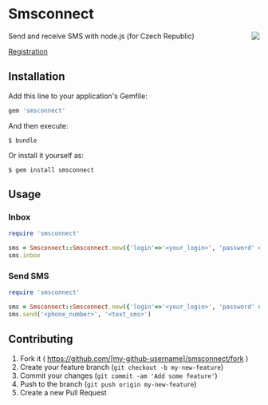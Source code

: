 # Smsconnect

<img align="right" src="http://www.smsbrana.cz/images/logo.png">

Send and receive SMS with node.js (for Czech Republic)

[Registration](http://www.smsbrana.cz/registrace.html)

## Installation

Add this line to your application's Gemfile:

```ruby
gem 'smsconnect'
```

And then execute:

    $ bundle

Or install it yourself as:

    $ gem install smsconnect

## Usage

### Inbox

```ruby
require 'smsconnect'

sms = Smsconnect::Smsconnect.new({'login'=>'<your_login>', 'password' => '<your_password>'})
sms.inbox
```

### Send SMS

```ruby
require 'smsconnect'

sms = Smsconnect::Smsconnect.new({'login'=>'<your_login>', 'password' => '<your_password>'})
sms.send('<phone_number>', '<text_sms>')
```

## Contributing

1. Fork it ( https://github.com/[my-github-username]/smsconnect/fork )
2. Create your feature branch (`git checkout -b my-new-feature`)
3. Commit your changes (`git commit -am 'Add some feature'`)
4. Push to the branch (`git push origin my-new-feature`)
5. Create a new Pull Request
